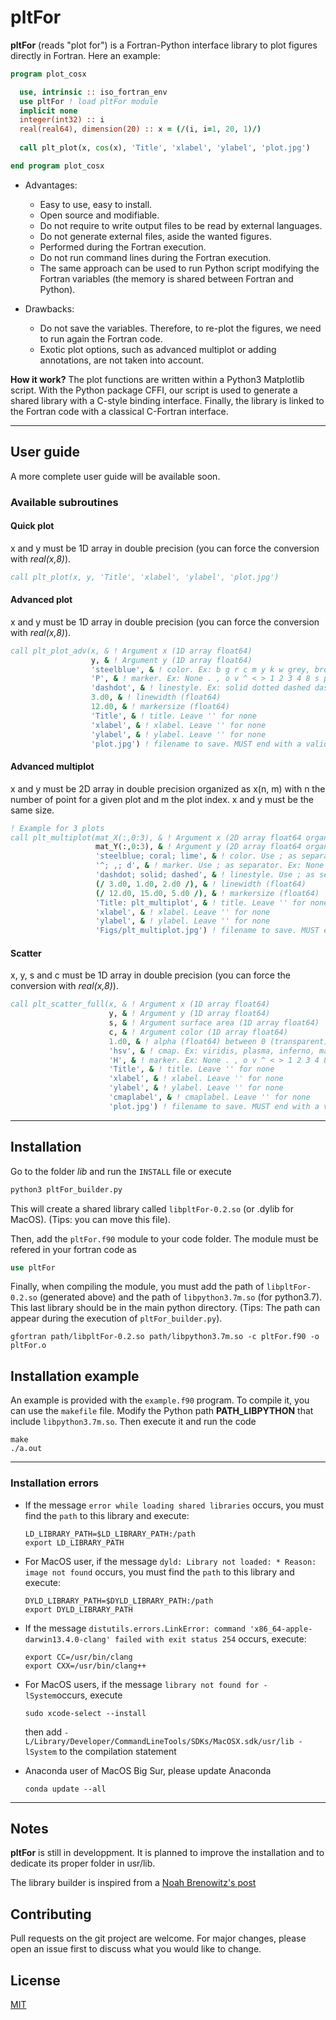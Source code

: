 # pltFor

**pltFor** (reads "plot for") is a Fortran-Python interface library to plot figures directly in Fortran. Here an example:

```fortran
program plot_cosx

  use, intrinsic :: iso_fortran_env
  use pltFor ! load pltFor module
  implicit none
  integer(int32) :: i
  real(real64), dimension(20) :: x = (/(i, i=1, 20, 1)/)
  
  call plt_plot(x, cos(x), 'Title', 'xlabel', 'ylabel', 'plot.jpg')

end program plot_cosx
```

* Advantages:
  * Easy to use, easy to install.
  * Open source and modifiable.
  * Do not require to write output files to be read by external languages.
  * Do not generate external files, aside the wanted figures.
  * Performed during the Fortran execution.
  * Do not run command lines during the Fortran execution.
  * The same approach can be used to run Python script modifying the Fortran variables (the memory is shared between Fortran and Python).

* Drawbacks:
  * Do not save the variables. Therefore, to re-plot the figures, we need to run again the Fortran code.
  * Exotic plot options, such as advanced multiplot or adding annotations, are not taken into account.

**How it work?** The plot functions are written within a Python3 Matplotlib script. With the Python package CFFI, our script is used to generate a shared library with a C-style binding interface. Finally, the library is linked to the Fortran code with a classical C-Fortran interface.

***

## User guide

A more complete user guide will be available soon. 


### Available subroutines

#### Quick plot
x and y must be 1D array in double precision (you can force the conversion with *real(x,8)*). 
```fortran
call plt_plot(x, y, 'Title', 'xlabel', 'ylabel', 'plot.jpg')
```

#### Advanced plot
x and y must be 1D array in double precision (you can force the conversion with *real(x,8)*). 
```fortran
call plt_plot_adv(x, & ! Argument x (1D array float64)
                  y, & ! Argument y (1D array float64)
                  'steelblue', & ! color. Ex: b g r c m y k w grey, brown, ivory, teal, royalblue, orchid
                  'P', & ! marker. Ex: None . , o v ^ < > 1 2 3 4 8 s p P * h H + x X D d | _ 
                  'dashdot', & ! linestyle. Ex: solid dotted dashed dashdot
                  3.d0, & ! linewidth (float64)
                  12.d0, & ! markersize (float64)
                  'Title', & ! title. Leave '' for none
                  'xlabel', & ! xlabel. Leave '' for none
                  'ylabel', & ! ylabel. Leave '' for none
                  'plot.jpg') ! filename to save. MUST end with a valid format (.png, .pdf, ...)
```

#### Advanced multiplot
x and y must be 2D array in double precision organized as x(n, m) with n the number of point for a given plot and m the plot index. x and y must be the same size.
```fortran
! Example for 3 plots
call plt_multiplot(mat_X(:,0:3), & ! Argument x (2D array float64 organized as (data, plot)). All the plots must have the same size
                   mat_Y(:,0:3), & ! Argument y (2D array float64 organized as (data, plot)). All the plots must have the same size
                   'steelblue; coral; lime', & ! color. Use ; as separator. Ex: b g r c m y k w grey, brown, ivory, teal, royalblue, orchid
                   '^; ,; d', & ! marker. Use ; as separator. Ex: None . , o v ^ < > 1 2 3 4 8 s p P * h H + x X D d | _ 
                   'dashdot; solid; dashed', & ! linestyle. Use ; as separator. Ex: solid dotted dashed dashdot
                   (/ 3.d0, 1.d0, 2.d0 /), & ! linewidth (float64)
                   (/ 12.d0, 15.d0, 5.d0 /), & ! markersize (float64)
                   'Title: plt_multiplot', & ! title. Leave '' for none
                   'xlabel', & ! xlabel. Leave '' for none
                   'ylabel', & ! ylabel. Leave '' for none
                   'Figs/plt_multiplot.jpg') ! filename to save. MUST end with a valid format (.png, .pdf, ...)
```


#### Scatter
x, y, s and c must be 1D array in double precision (you can force the conversion with *real(x,8)*). 
```fortran
call plt_scatter_full(x, & ! Argument x (1D array float64)
                      y, & ! Argument y (1D array float64)
                      s, & ! Argument surface area (1D array float64)
                      c, & ! Argument color (1D array float64)
                      1.d0, & ! alpha (float64) between 0 (transparent) and 1 (opaque).
                      'hsv', & ! cmap. Ex: viridis, plasma, inferno, magma, cividis, PuRd, YlGn, spring, hot, tab20c, ...
                      'H', & ! marker. Ex: None . , o v ^ < > 1 2 3 4 8 s p P * h H + x X D d | _ 
                      'Title', & ! title. Leave '' for none
                      'xlabel', & ! xlabel. Leave '' for none
                      'ylabel', & ! ylabel. Leave '' for none
                      'cmaplabel', & ! cmaplabel. Leave '' for none
                      'plot.jpg') ! filename to save. MUST end with a valid format (.png, .pdf, ...)
```

***

## Installation

Go to the folder *lib* and run the `INSTALL` file or execute
```python
python3 pltFor_builder.py
```

This will create a shared library called `libpltFor-0.2.so` (or .dylib for MacOS). (Tips: you can move this file).

Then, add the `pltFor.f90` module to your code folder. The module must be refered in your fortran code as
```fortran
use pltFor
```
Finally, when compiling the module, you must add the path of `libpltFor-0.2.so` (generated above) and the path of `libpython3.7m.so` (for python3.7). This last library should be in the main python directory. (Tips: The path can appear during the execution of `pltFor_builder.py`).
```shell
gfortran path/libpltFor-0.2.so path/libpython3.7m.so -c pltFor.f90 -o pltFor.o
```

## Installation example

An example is provided with the `example.f90` program. To compile it, you can use the `makefile` file. Modify the Python path **PATH_LIBPYTHON** that include `libpython3.7m.so`. 
Then execute it and run the code
```shell
make
./a.out
```

***

### Installation errors

* If the message `error while loading shared libraries` occurs, you must find the `path` to this library and execute:
  ```shell
  LD_LIBRARY_PATH=$LD_LIBRARY_PATH:/path
  export LD_LIBRARY_PATH
  ```

* For MacOS user, if the message `dyld: Library not loaded: * Reason: image not found` occurs, you must find the `path` to this library and execute:
  ```shell
  DYLD_LIBRARY_PATH=$DYLD_LIBRARY_PATH:/path
  export DYLD_LIBRARY_PATH
  ```

* If the message `distutils.errors.LinkError: command 'x86_64-apple-darwin13.4.0-clang' failed with exit status 254` occurs, execute:
  ```shell
  export CC=/usr/bin/clang
  export CXX=/usr/bin/clang++
  ```

* For MacOS users, if the message `library not found for -lSystem`occurs, execute
  ```shell
  sudo xcode-select --install
  ````
  then add `-L/Library/Developer/CommandLineTools/SDKs/MacOSX.sdk/usr/lib -lSystem` to the compilation statement

* Anaconda user of MacOS Big Sur, please update Anaconda
  ```shell
  conda update --all   
  ```

***

## Notes

**pltFor** is still in developpment. It is planned to improve the installation and to dedicate its proper folder in usr/lib. 

The library builder is inspired from a [Noah Brenowitz's post](https://www.noahbrenowitz.com/post/calling-fortran-from-python/)


## Contributing

Pull requests on the git project are welcome. For major changes, please open an issue first to discuss what you would like to change.

## License
[MIT](https://choosealicense.com/licenses/mit/)
